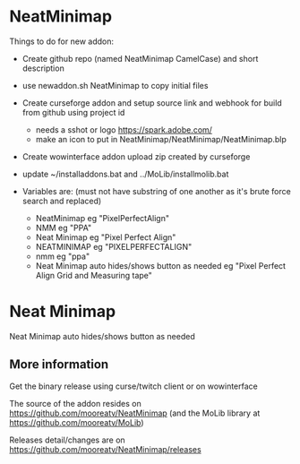 # NeatMinimap

Things to do for new addon:

- Create github repo (named NeatMinimap CamelCase) and short description
- use newaddon.sh NeatMinimap to copy initial files
- Create curseforge addon and setup source link and webhook for build from github using project id
    - needs a sshot or logo https://spark.adobe.com/
    - make an icon to put in NeatMinimap/NeatMinimap/NeatMinimap.blp
- Create wowinterface addon upload zip created by curseforge
- update ~/installaddons.bat and ../MoLib/installmolib.bat

- Variables are: (must not have substring of one another as it's brute force search and replaced)
  - NeatMinimap
    eg "PixelPerfectAlign"
  - NMM
    eg "PPA"
  - Neat Minimap
    eg "Pixel Perfect Align"
  - NEATMINIMAP
    eg "PIXELPERFECTALIGN"
  - nmm
    eg "ppa"
  - Neat Minimap auto hides/shows button as needed
    eg "Pixel Perfect Align Grid and Measuring tape"

# Neat Minimap
Neat Minimap auto hides/shows button as needed

## More information

Get the binary release using curse/twitch client or on wowinterface

The source of the addon resides on https://github.com/mooreatv/NeatMinimap
(and the MoLib library at https://github.com/mooreatv/MoLib)

Releases detail/changes are on https://github.com/mooreatv/NeatMinimap/releases
